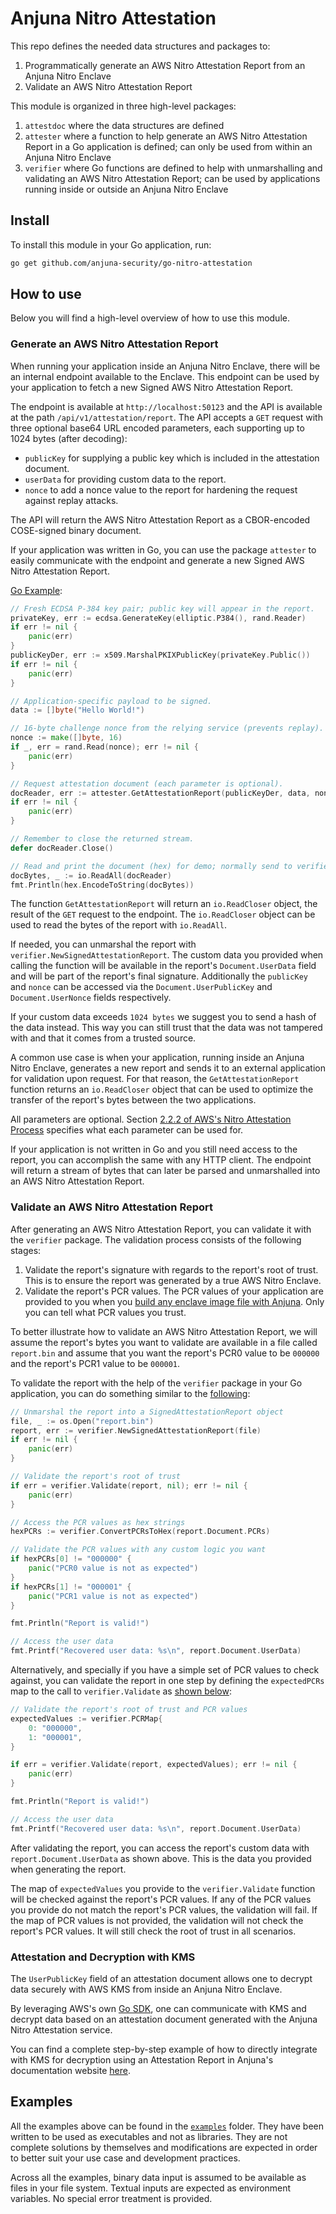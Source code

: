 # Anjuna Nitro Attestation

This repo defines the needed data structures and packages to:

1. Programmatically generate an AWS Nitro Attestation Report from an Anjuna Nitro Enclave
1. Validate an AWS Nitro Attestation Report

This module is organized in three high-level packages:

1. `attestdoc` where the data structures are defined
1. `attester` where a function to help generate an AWS Nitro Attestation Report in a Go application is defined; can only be used from within an Anjuna Nitro Enclave
1. `verifier` where Go functions are defined to help with unmarshalling and validating an AWS Nitro Attestation Report; can be used by applications running inside or outside an Anjuna Nitro Enclave

## Install

To install this module in your Go application, run:

```bash
go get github.com/anjuna-security/go-nitro-attestation
```

## How to use

Below you will find a high-level overview of how to use this module.

### Generate an AWS Nitro Attestation Report

When running your application inside an Anjuna Nitro Enclave, there will be an internal endpoint available to the Enclave.
This endpoint can be used by your application to fetch a new Signed AWS Nitro Attestation Report.

The endpoint is available at `http://localhost:50123` and the API is available at the path `/api/v1/attestation/report`.
The API accepts a `GET` request with three optional base64 URL encoded parameters, each supporting up to 1024 bytes (after decoding):

* `publicKey` for supplying a public key which is included in the attestation document.
* `userData` for providing custom data to the report.
* `nonce` to add a nonce value to the report for hardening the request against replay attacks.

The API will return the AWS Nitro Attestation Report as a CBOR-encoded COSE-signed binary document.

If your application was written in Go, you can use the package `attester` to easily communicate with the endpoint and generate a new Signed AWS Nitro Attestation Report.

[Go Example](./examples/attestation/main.go):

```go
// Fresh ECDSA P-384 key pair; public key will appear in the report.
privateKey, err := ecdsa.GenerateKey(elliptic.P384(), rand.Reader)
if err != nil {
    panic(err)
}
publicKeyDer, err := x509.MarshalPKIXPublicKey(privateKey.Public())
if err != nil {
    panic(err)
}

// Application-specific payload to be signed.
data := []byte("Hello World!")

// 16-byte challenge nonce from the relying service (prevents replay).
nonce := make([]byte, 16)
if _, err = rand.Read(nonce); err != nil {
    panic(err)
}

// Request attestation document (each parameter is optional).
docReader, err := attester.GetAttestationReport(publicKeyDer, data, nonce)
if err != nil {
    panic(err)
}

// Remember to close the returned stream.
defer docReader.Close()

// Read and print the document (hex) for demo; normally send to verifier.
docBytes, _ := io.ReadAll(docReader)
fmt.Println(hex.EncodeToString(docBytes))
```

The function `GetAttestationReport` will return an `io.ReadCloser` object, the result of the `GET` request to the endpoint. The `io.ReadCloser` object can be used to read the bytes of the report with `io.ReadAll`. 

If needed, you can unmarshal the report with `verifier.NewSignedAttestationReport`. The custom data you provided when calling the function will be available in the report's `Document.UserData` field and will be part of the report's final signature. Additionally the `publicKey` and `nonce` can be accessed via the `Document.UserPublicKey` and `Document.UserNonce` fields respectively.

If your custom data exceeds `1024 bytes` we suggest you to send a hash of the data instead. This way you can still trust that the data was not tampered with and that it comes from a trusted source.

A common use case is when your application, running inside an Anjuna Nitro Enclave, generates a new report and sends it to an external application for validation upon request. For that reason, the `GetAttestationReport` function returns an `io.ReadCloser` object that can be used to optimize the transfer of the report's bytes between the two applications.

All parameters are optional. Section [2.2.2 of AWS's Nitro Attestation Process](https://github.com/aws/aws-nitro-enclaves-nsm-api/blob/main/docs/attestation_process.md#22-attestation-document-specification) specifies what each parameter can be used for.

If your application is not written in Go and you still need access to the report, you can accomplish the same with any HTTP client. The endpoint will return a stream of bytes that can later be parsed and unmarshalled into an AWS Nitro Attestation Report.

### Validate an AWS Nitro Attestation Report

After generating an AWS Nitro Attestation Report, you can validate it with the `verifier` package. The validation process consists of the following stages:

1. Validate the report's signature with regards to the report's root of trust. This is to ensure the report was generated by a true AWS Nitro Enclave.
1. Validate the report's PCR values. The PCR values of your application are provided to you when you [build any enclave image file with Anjuna](https://docs.anjuna.io/nitro/latest/getting_started/first_steps/first_steps_AWSNitro.html#_build_an_enclave_image_file_eif). Only you can tell what PCR values you trust.

To better illustrate how to validate an AWS Nitro Attestation Report, we will assume the report's bytes you want to validate are available in a file called `report.bin` and assume that you want the report's PCR0 value to be `000000` and the report's PCR1 value to be `000001`.

To validate the report with the help of the `verifier` package in your Go application, you can do something similar to the [following](./examples/validate_hexstr/main.go):

```go
// Unmarshal the report into a SignedAttestationReport object
file, _ := os.Open("report.bin")
report, err := verifier.NewSignedAttestationReport(file)
if err != nil {
    panic(err)
}

// Validate the report's root of trust
if err = verifier.Validate(report, nil); err != nil {
    panic(err)
}

// Access the PCR values as hex strings
hexPCRs := verifier.ConvertPCRsToHex(report.Document.PCRs)

// Validate the PCR values with any custom logic you want
if hexPCRs[0] != "000000" {
    panic("PCR0 value is not as expected")
}
if hexPCRs[1] != "000001" {
    panic("PCR1 value is not as expected")
}

fmt.Println("Report is valid!")

// Access the user data
fmt.Printf("Recovered user data: %s\n", report.Document.UserData)
```

Alternatively, and specially if you have a simple set of PCR values to check against, you can validate the report in one step by defining the `expectedPCRs` map to the call to `verifier.Validate` as [shown below](./examples/validate_pcrmap/main.go):

```go
// Validate the report's root of trust and PCR values
expectedValues := verifier.PCRMap{
    0: "000000",
    1: "000001",
}

if err = verifier.Validate(report, expectedValues); err != nil {
    panic(err)
}

fmt.Println("Report is valid!")

// Access the user data
fmt.Printf("Recovered user data: %s\n", report.Document.UserData)
```

After validating the report, you can access the report's custom data with `report.Document.UserData` as shown above.
This is the data you provided when generating the report.

The map of `expectedValues` you provide to the `verifier.Validate` function will be checked against the report's PCR values.
If any of the PCR values you provide do not match the report's PCR values, the validation will fail.
If the map of PCR values is not provided, the validation will not check the report's PCR values. It will still check the root of trust in all scenarios.

### Attestation and Decryption with KMS

The `UserPublicKey` field of an attestation document allows one to decrypt data securely with AWS KMS from inside an Anjuna Nitro Enclave.

By leveraging AWS's own [Go SDK](https://aws.github.io/aws-sdk-go-v2/docs/), one can communicate with KMS and decrypt data based on an attestation document generated with the Anjuna Nitro Attestation service.

You can find a complete step-by-step example of how to directly integrate with KMS for decryption using an Attestation Report in Anjuna's documentation website [here](https://docs.anjuna.io/nitro/latest/getting_started/how_to/attestation_endpoint_with_kms.html). 

## Examples

All the examples above can be found in the [`examples`](./examples/) folder. They have been written to be used as executables and not as libraries. They are not complete solutions by themselves and modifications are expected in order to better suit your use case and development practices.

Across all the examples, binary data input is assumed to be available as files in your file system. Textual inputs are expected as environment variables. No special error treatment is provided.
